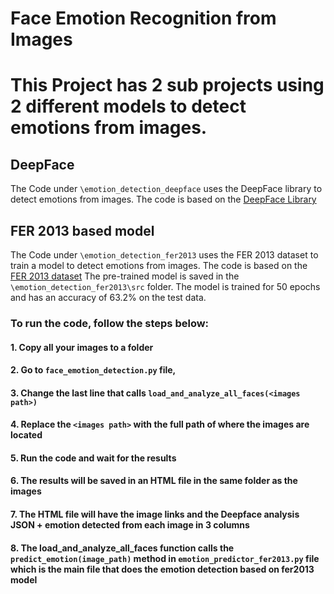 # Face Emotion Recognition from Images 


# This Project has 2 sub projects using 2 different models to detect emotions from images.

## DeepFace
The Code under ```\emotion_detection_deepface``` uses the DeepFace library to detect emotions from images. The code is based on the [DeepFace Library](https://github.com/serengil/deepface)
## FER 2013 based model 
The Code under ```\emotion_detection_fer2013``` uses the FER 2013 dataset to train a model to detect emotions from images. The code is based on the [FER 2013 dataset](https://www.kaggle.com/deadskull7/fer2013)
The pre-trained model is saved in the ```\emotion_detection_fer2013\src``` folder. The model is trained for 50 epochs and has an accuracy of 63.2% on the test data.

### To run the code, follow the steps below:
#### 1. Copy all your images to a folder 
#### 2. Go to ```face_emotion_detection.py``` file, 
#### 3. Change the last line that calls ```load_and_analyze_all_faces(<images path>)``` 
#### 4. Replace the ```<images path>``` with the full path of where the images are located
#### 5. Run the code and wait for the results
#### 6. The results will be saved in an HTML file in the same folder as the images
#### 7. The HTML file will have the image links and the Deepface analysis JSON + emotion detected from each image in 3 columns
#### 8. The load_and_analyze_all_faces function calls the ```predict_emotion(image_path)``` method in ```emotion_predictor_fer2013.py``` file which is the main file that does the emotion detection based on fer2013 model

